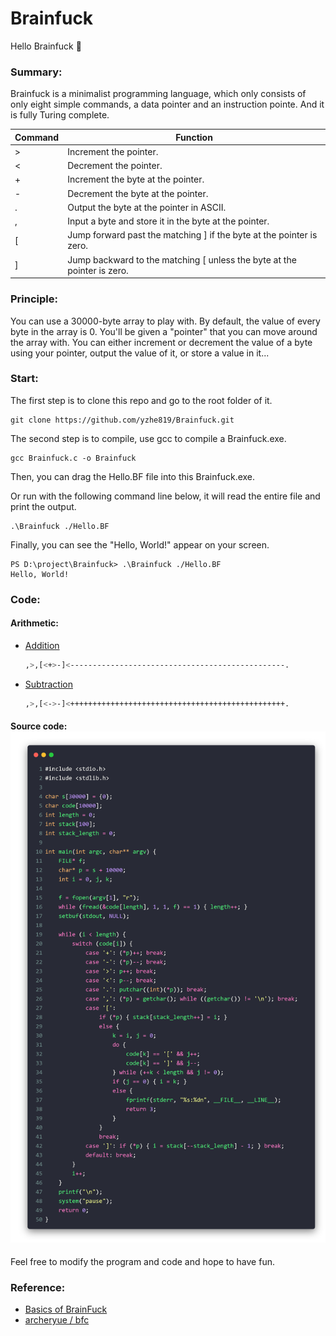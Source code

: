 # Brainfuck

Hello Brainfuck 👋

### Summary:

Brainfuck is a minimalist programming language, which only consists of only eight simple commands, a data pointer and an instruction pointe. And it is fully Turing complete.

| Command    | Function                                      |
| ---- | ------------------------------------------------------------ |
| >    | Increment the pointer.                                       |
| <    | Decrement the pointer.                                       |
| +    | Increment the byte at the pointer.                           |
| -    | Decrement the byte at the pointer.                           |
| .    | Output the byte at the pointer in ASCII.                     |
| ,    | Input a byte and store it in the byte at the pointer.        |
| [    | Jump forward past the matching ] if the byte at the pointer is zero. |
| ]    | Jump backward to the matching [ unless the byte at the pointer is zero. |



### Principle:

You can use a 30000-byte array to play with. By default, the value of every byte in the array is 0. You'll be given a "pointer" that you can move around the array with. You can either increment or decrement the value of a byte using your pointer, output the value of it, or store a value in it...



### Start:

The first step is to clone this repo and go to the root folder of it.

```shell
git clone https://github.com/yzhe819/Brainfuck.git
```

The second step is to compile, use gcc to compile a Brainfuck.exe.

```shell
gcc Brainfuck.c -o Brainfuck
```

Then, you can drag the Hello.BF file into this Brainfuck.exe.

Or run with the following command line below, it will read the entire file and print the output.

```shell
.\Brainfuck ./Hello.BF
```

Finally, you can see the "Hello, World!" appear on your screen.

```shell
PS D:\project\Brainfuck> .\Brainfuck ./Hello.BF
Hello, World!
```



### Code:

#### Arithmetic:

- [Addition](https://github.com/yzhe819/Brainfuck/blob/main/arithmetic/Addition.bf)

  ```bash
  ,>,[<+>-]<------------------------------------------------.
  ```

- [Subtraction](https://github.com/yzhe819/Brainfuck/blob/main/arithmetic/Subtraction.bf)

  ```bash
  ,>,[<->-]<++++++++++++++++++++++++++++++++++++++++++++++++.
  ```



#### Source code:![source code](./images/source.png)

Feel free to modify the program and code and hope to have fun.



### Reference:

- [ Basics of BrainFuck ](https://gist.github.com/roachhd/dce54bec8ba55fb17d3a)
- [ archeryue / bfc ](https://github.com/archeryue/bfc)
